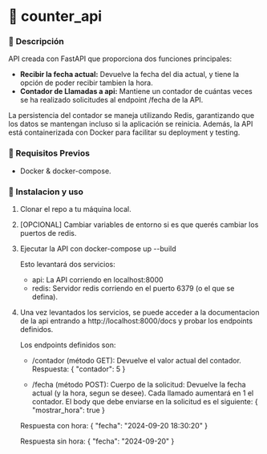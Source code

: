 # 🔢 counter_api 

### 🔹 **Descripción**
API creada con FastAPI que proporciona dos funciones principales:

* **Recibir la fecha actual:** Devuelve la fecha del dia actual, y tiene la opción de poder recibir tambien la hora.
* **Contador de Llamadas a api:** Mantiene un contador de cuántas veces se ha realizado solicitudes al endpoint /fecha de la API.

La persistencia del contador se maneja utilizando Redis, garantizando que los datos se mantengan incluso si la aplicación se reinicia. Además, la API está containerizada con Docker para facilitar su deployment y testing.

### 🔹 Requisitos Previos
* Docker & docker-compose.

### 🔹 Instalacion y uso

1. Clonar el repo a tu máquina local.
2. [OPCIONAL] Cambiar variables de entorno si es que querés cambiar los puertos de redis.
3. Ejecutar la API con docker-compose up --build 

    Esto levantará dos servicios:
    * api: La API corriendo en localhost:8000
    * redis: Servidor redis corriendo en el puerto 6379 (o el que se defina).
4. Una vez levantados los servicios, se puede acceder a la documentacion de la api entrando a http://localhost:8000/docs y probar los endpoints definidos.

    Los endpoints definidos son:
    * /contador (método GET): Devuelve el valor actual del contador.
    Respuesta:
    {
    "contador": 5
    }

    * /fecha (método POST): 
    Cuerpo de la solicitud: Devuelve la fecha actual (y la hora, segun se desee). Cada llamado aumentará en 1 el contador. El body que debe enviarse en la solicitud es el siguiente:
    {
    "mostrar_hora": true
    }

    Respuesta con hora:
    {
    "fecha": "2024-09-20 18:30:20"
    }

    Respuesta sin hora:
    {
    "fecha": "2024-09-20"
    }



